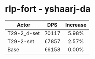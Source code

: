 # rlp-fort - yshaarj-da
| Actor | DPS | Increase |
|---|:---:|:---:|
|T29-2_4-set|70117|5.98%|
|T29-2-set|67857|2.57%|
|Base|66158|0.00%|
